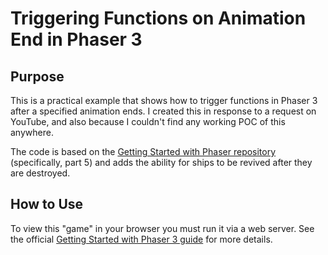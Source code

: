 # Triggering Functions on Animation End in Phaser 3

## Purpose
This is a practical example that shows how to trigger functions in Phaser 3 after a specified animation ends. I created this in response to a request on YouTube, and also because I couldn't find any working POC of this anywhere.

The code is based on the [Getting Started with Phaser repository](https://github.com/nadavrt/getting-started-with-phaser) (specifically, part 5) and adds the ability for ships to be revived after they are destroyed.

## How to Use
To view this "game" in your browser you must run it via a web server. See the official [Getting Started with Phaser 3 guide](http://phaser.io/tutorials/getting-started-phaser3) for more details.